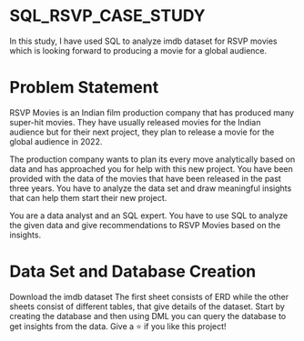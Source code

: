 # SQL_RSVP_CASE_STUDY
In this study, I have used SQL to analyze imdb dataset for RSVP movies which is looking forward to producing a movie for a global audience.
# Problem Statement
RSVP Movies is an Indian film production company that has produced many super-hit movies. They have usually released movies for the Indian audience but for their next project, they plan to release a movie for the global audience in 2022.

The production company wants to plan its every move analytically based on data and has approached you for help with this new project. You have been provided with the data of the movies that have been released in the past three years. You have to analyze the data set and draw meaningful insights that can help them start their new project. 

You are a data analyst and an SQL expert. You have to use SQL to analyze the given data and give recommendations to RSVP Movies based on the insights. 
# Data Set and Database Creation
Download the imdb dataset
The first sheet consists of ERD while the other sheets consist of different tables, that give details of the dataset.
Start by creating the database and then using DML you can query the database to get insights from the data.
Give a ⭐️ if you like this project!

